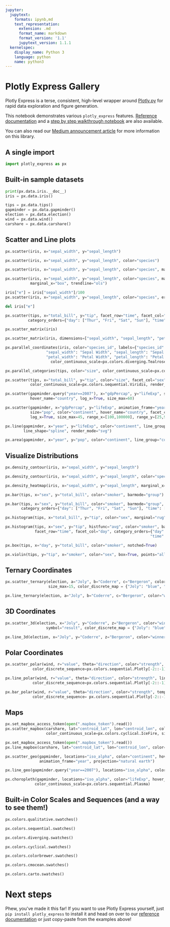 ```yaml
---
jupyter:
  jupytext:
    formats: ipynb,md
    text_representation:
      extension: .md
      format_name: markdown
      format_version: '1.1'
      jupytext_version: 1.1.1
  kernelspec:
    display_name: Python 3
    language: python
    name: python3
---
```


# Plotly Express Gallery

Plotly Express is a terse, consistent, high-level wrapper around [Plotly.py](https://plot.ly/python) for rapid data exploration and figure generation.

This notebook demonstrates various `plotly_express` features. [Reference documentation](https://plotly.github.io/plotly_express/plotly_express/) and a [step by step walkthrough notebook](https://nbviewer.jupyter.org/github/plotly/plotly_express/blob/gh-pages/walkthrough.ipynb) are also available.

You can also read our [Medium announcement article](https://medium.com/@plotlygraphs/introducing-plotly-express-808df010143d) for more information on this library.

## A single import

```python
import plotly_express as px
```

## Built-in sample datasets

```python
print(px.data.iris.__doc__)
iris = px.data.iris()
```

```python
tips = px.data.tips()
gapminder = px.data.gapminder()
election = px.data.election()
wind = px.data.wind()
carshare = px.data.carshare()
```

## Scatter and Line plots

```python
px.scatter(iris, x="sepal_width", y="sepal_length")
```

```python
px.scatter(iris, x="sepal_width", y="sepal_length", color="species")
```

```python
px.scatter(iris, x="sepal_width", y="sepal_length", color="species", marginal_y="rug", marginal_x="histogram")
```

```python
px.scatter(iris, x="sepal_width", y="sepal_length", color="species", marginal_y="violin",
           marginal_x="box", trendline="ols")
```

```python
iris["e"] = iris["sepal_width"]/100
px.scatter(iris, x="sepal_width", y="sepal_length", color="species", error_x="e", error_y="e")
```

```python
del iris["e"]
```

```python
px.scatter(tips, x="total_bill", y="tip", facet_row="time", facet_col="day", color="smoker", trendline="ols",
          category_orders={"day": ["Thur", "Fri", "Sat", "Sun"], "time": ["Lunch", "Dinner"]})
```

```python
px.scatter_matrix(iris)
```

```python
px.scatter_matrix(iris, dimensions=["sepal_width", "sepal_length", "petal_width", "petal_length"], color="species")
```

```python
px.parallel_coordinates(iris, color="species_id", labels={"species_id": "Species",
                  "sepal_width": "Sepal Width", "sepal_length": "Sepal Length",
                  "petal_width": "Petal Width", "petal_length": "Petal Length", },
                    color_continuous_scale=px.colors.diverging.Tealrose, color_continuous_midpoint=2)
```

```python
px.parallel_categories(tips, color="size", color_continuous_scale=px.colors.sequential.Inferno)
```

```python
px.scatter(tips, x="total_bill", y="tip", color="size", facet_col="sex",
           color_continuous_scale=px.colors.sequential.Viridis, render_mode="webgl")
```

```python
px.scatter(gapminder.query("year==2007"), x="gdpPercap", y="lifeExp", size="pop", color="continent",
           hover_name="country", log_x=True, size_max=60)
```

```python
px.scatter(gapminder, x="gdpPercap", y="lifeExp", animation_frame="year", animation_group="country",
           size="pop", color="continent", hover_name="country", facet_col="continent",
           log_x=True, size_max=45, range_x=[100,100000], range_y=[25,90])
```

```python
px.line(gapminder, x="year", y="lifeExp", color="continent", line_group="country", hover_name="country",
        line_shape="spline", render_mode="svg")
```

```python
px.area(gapminder, x="year", y="pop", color="continent", line_group="country")
```

## Visualize Distributions

```python
px.density_contour(iris, x="sepal_width", y="sepal_length")
```

```python
px.density_contour(iris, x="sepal_width", y="sepal_length", color="species", marginal_x="rug", marginal_y="histogram")
```

```python
px.density_heatmap(iris, x="sepal_width", y="sepal_length", marginal_x="rug", marginal_y="histogram")
```

```python
px.bar(tips, x="sex", y="total_bill", color="smoker", barmode="group")
```

```python
px.bar(tips, x="sex", y="total_bill", color="smoker", barmode="group", facet_row="time", facet_col="day",
       category_orders={"day": ["Thur", "Fri", "Sat", "Sun"], "time": ["Lunch", "Dinner"]})
```

```python
px.histogram(tips, x="total_bill", y="tip", color="sex", marginal="rug", hover_data=tips.columns)
```

```python
px.histogram(tips, x="sex", y="tip", histfunc="avg", color="smoker", barmode="group",
             facet_row="time", facet_col="day", category_orders={"day": ["Thur", "Fri", "Sat", "Sun"],
                                                                "time": ["Lunch", "Dinner"]})
```

```python
px.box(tips, x="day", y="total_bill", color="smoker", notched=True)
```

```python
px.violin(tips, y="tip", x="smoker", color="sex", box=True, points="all", hover_data=tips.columns)
```

## Ternary Coordinates

```python
px.scatter_ternary(election, a="Joly", b="Coderre", c="Bergeron", color="winner", size="total", hover_name="district",
                   size_max=15, color_discrete_map = {"Joly": "blue", "Bergeron": "green", "Coderre":"red"} )
```

```python
px.line_ternary(election, a="Joly", b="Coderre", c="Bergeron", color="winner", line_dash="winner")
```

## 3D Coordinates

```python
px.scatter_3d(election, x="Joly", y="Coderre", z="Bergeron", color="winner", size="total", hover_name="district",
                  symbol="result", color_discrete_map = {"Joly": "blue", "Bergeron": "green", "Coderre":"red"})
```

```python
px.line_3d(election, x="Joly", y="Coderre", z="Bergeron", color="winner", line_dash="winner")
```

## Polar Coordinates

```python
px.scatter_polar(wind, r="value", theta="direction", color="strength", symbol="strength",
            color_discrete_sequence=px.colors.sequential.Plotly[-2::-1])
```

```python
px.line_polar(wind, r="value", theta="direction", color="strength", line_close=True,
            color_discrete_sequence=px.colors.sequential.Plotly[-2::-1])
```

```python
px.bar_polar(wind, r="value", theta="direction", color="strength", template="plotly_dark",
            color_discrete_sequence= px.colors.sequential.Plotly[-2::-1])
```

## Maps

```python
px.set_mapbox_access_token(open(".mapbox_token").read())
px.scatter_mapbox(carshare, lat="centroid_lat", lon="centroid_lon", color="peak_hour", size="car_hours",
                  color_continuous_scale=px.colors.cyclical.IceFire, size_max=15, zoom=10)
```

```python
px.set_mapbox_access_token(open(".mapbox_token").read())
px.line_mapbox(carshare, lat="centroid_lat", lon="centroid_lon", color="peak_hour")
```

```python
px.scatter_geo(gapminder, locations="iso_alpha", color="continent", hover_name="country", size="pop",
               animation_frame="year", projection="natural earth")
```

```python
px.line_geo(gapminder.query("year==2007"), locations="iso_alpha", color="continent", projection="orthographic")
```

```python
px.choropleth(gapminder, locations="iso_alpha", color="lifeExp", hover_name="country", animation_frame="year",
             color_continuous_scale=px.colors.sequential.Plasma)
```

## Built-in Color Scales and Sequences (and a way to see them!)

```python
px.colors.qualitative.swatches()
```

```python
px.colors.sequential.swatches()
```

```python
px.colors.diverging.swatches()
```

```python
px.colors.cyclical.swatches()
```

```python
px.colors.colorbrewer.swatches()
```

```python
px.colors.cmocean.swatches()
```

```python
px.colors.carto.swatches()
```

# Next steps

Phew, you've made it this far! If you want to use Plotly Express yourself, just `pip install plotly_express` to install it and head on over to our [reference documentation](https://plotly.github.io/plotly_express/plotly_express/) or just copy-paste from the examples above!

